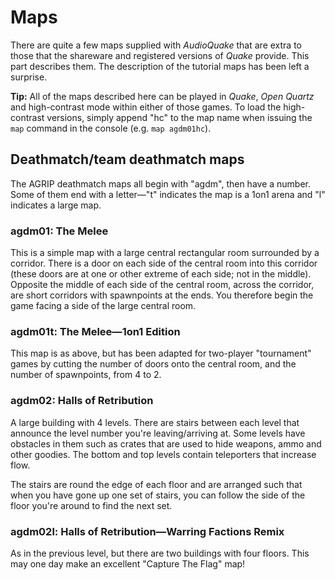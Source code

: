 # Maps

There are quite a few maps supplied with *AudioQuake* that are extra to those that the shareware and registered versions of *Quake* provide. This part describes them. The description of the tutorial maps has been left a surprise.

**Tip:** All of the maps described here can be played in *Quake*, *Open Quartz* and high-contrast mode within either of those games. To load the high-contrast versions, simply append "hc" to the map name when issuing the `map` command in the console (e.g. `map agdm01hc`).

## Deathmatch/team deathmatch maps

The AGRIP deathmatch maps all begin with "agdm", then have a number. Some of them end with a letter&mdash;"t" indicates the map is a 1on1 arena and "l" indicates a large map.

### agdm01: The Melee

This is a simple map with a large central rectangular room surrounded by a corridor. There is a door on each side of the central room into this corridor (these doors are at one or other extreme of each side; not in the middle). Opposite the middle of each side of the central room, across the corridor, are short corridors with spawnpoints at the ends. You therefore begin the game facing a side of the large central room.

### agdm01t: The Melee&mdash;1on1 Edition

This map is as above, but has been adapted for two-player "tournament" games by cutting the number of doors onto the central room, and the number of spawnpoints, from 4 to 2.

### agdm02: Halls of Retribution

A large building with 4 levels. There are stairs between each level that announce the level number you're leaving/arriving at. Some levels have obstacles in them such as crates that are used to hide weapons, ammo and other goodies. The bottom and top levels contain teleporters that increase flow.

The stairs are round the edge of each floor and are arranged such that when you have gone up one set of stairs, you can follow the side of the floor you're around to find the next set.

### agdm02l: Halls of Retribution&mdash;Warring Factions Remix

As in the previous level, but there are two buildings with four floors. This may one day make an excellent "Capture The Flag" map!
